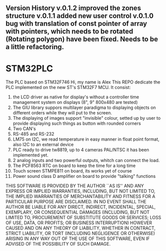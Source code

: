 Version History
v.0.1.2  improved the zones structure
v.0.1.1  added new user control 
v.0.1.0  bug with translation of const pointer of array with pointers, which needs to be rotated (Rotating polygon) have been fixed. Needs to be a little refactoring.
------------------------------------------------------------------------------------------------------------------------------------------------------------------------
# STM32PLC
The PLC based on STM32F746
Hi, my name is Alex 
This REPO dedicate the PLC implemented on the new ST's STM32F7 MCU.
It consist:
1. the LCD driver as native for display's without a controller time management system on displays (8", 9" 800x480 are tested)
2. The GIU library suppors multilayer paradigma to displaying objects on different orders while they will put to the screen.
3. The displaying of images support "invisible" colour, setted up by user to provide displaying such things as button with rounded corners
4. Two CAN's
5. RS-485 and RS-232
6. LM75 on I2C, we read temperature in easy manner in float point format, also I2C to an external device 
7. PLC ready to drive tw8819, up to 4 cameras PAL/NTSC it has been implemented yet.
8. 2 analog inputs and two powerful outputs, whitch can connect the load.
9. The PCF8563 RTC on board to keep the time for a long time
10. Touch screen STMPE811 on board, its works yet of course
11. Power sound class D amplifier on board to provide "talking" functions

THIS SOFTWARE IS PROVIDED BY THE AUTHOR ``AS IS'' AND ANY EXPRESS
OR IMPLIED WARRANTIES, INCLUDING, BUT NOT LIMITED TO, THE IMPLIED
WARRANTIES OF MERCHANTABILITY AND FITNESS FOR A PARTICULAR PURPOSE
ARE DISCLAIMED.  IN NO EVENT SHALL THE AUTHOR BE LIABLE FOR ANY
DIRECT, INDIRECT, INCIDENTAL, SPECIAL, EXEMPLARY, OR CONSEQUENTIAL
DAMAGES (INCLUDING, BUT NOT LIMITED TO, PROCUREMENT OF SUBSTITUTE
GOODS OR SERVICES; LOSS OF USE, DATA, OR PROFITS; OR BUSINESS
INTERRUPTION) HOWEVER CAUSED AND ON ANY THEORY OF LIABILITY,
WHETHER IN CONTRACT, STRICT LIABILITY, OR TORT (INCLUDING
NEGLIGENCE OR OTHERWISE) ARISING IN ANY WAY OUT OF THE USE OF THIS
SOFTWARE, EVEN IF ADVISED OF THE POSSIBILITY OF SUCH DAMAGE.

